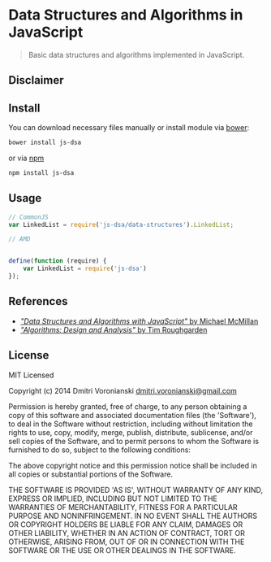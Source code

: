 # Data Structures and Algorithms in JavaScript

> Basic data structures and algorithms implemented in JavaScript.

## Disclaimer

## Install

You can download necessary files manually or install module via [bower](http://bower.io):

```bash
bower install js-dsa
```

or via [npm](https://www.npmjs.org)

```bash
npm install js-dsa
```

## Usage

```javascript
// CommonJS
var LinkedList = require('js-dsa/data-structures').LinkedList;

// AMD


define(function (require) {
    var LinkedList = require('js-dsa')
});
```

## References

- [_"Data Structures and Algorithms with JavaScript"_ by Michael McMillan](http://shop.oreilly.com/product/0636920029557.do)
- [_"Algorithms: Design and Analysis"_  by Tim Roughgarden](https://class.coursera.org/algo-006)

## License

MIT Licensed

Copyright (c) 2014 Dmitri Voronianski [dmitri.voronianski@gmail.com](mailto:dmitri.voronianski@gmail.com)

Permission is hereby granted, free of charge, to any person obtaining a copy of this software and associated documentation files (the 'Software'), to deal in the Software without restriction, including without limitation the rights to use, copy, modify, merge, publish, distribute, sublicense, and/or sell copies of the Software, and to permit persons to whom the Software is furnished to do so, subject to the following conditions:

The above copyright notice and this permission notice shall be included in all copies or substantial portions of the Software.

THE SOFTWARE IS PROVIDED 'AS IS', WITHOUT WARRANTY OF ANY KIND, EXPRESS OR IMPLIED, INCLUDING BUT NOT LIMITED TO THE WARRANTIES OF MERCHANTABILITY, FITNESS FOR A PARTICULAR PURPOSE AND NONINFRINGEMENT. IN NO EVENT SHALL THE AUTHORS OR COPYRIGHT HOLDERS BE LIABLE FOR ANY CLAIM, DAMAGES OR OTHER LIABILITY, WHETHER IN AN ACTION OF CONTRACT, TORT OR OTHERWISE, ARISING FROM, OUT OF OR IN CONNECTION WITH THE SOFTWARE OR THE USE OR OTHER DEALINGS IN THE SOFTWARE.
